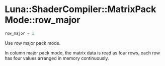 # Luna::ShaderCompiler::MatrixPackMode::row_major

```c++
row_major = 1
```

Use row major pack mode. 

In column major pack mode, the matrix data is read as four rows, each row has four values arranged in memory continuously. 

